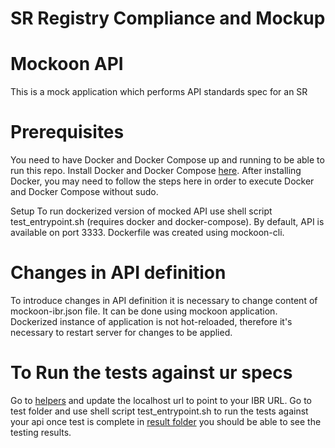 # SR Registry Compliance and Mockup

# Mockoon API
This is a mock application which performs API standards spec for an SR

# Prerequisites
You need to have Docker and Docker Compose up and running to be able to run this repo. Install Docker and Docker Compose [here](https://docs.docker.com/).
After installing Docker, you may need to follow the steps here in order to execute Docker and Docker Compose without sudo.

Setup
To run dockerized version of mocked API use shell script test_entrypoint.sh (requires docker and docker-compose). By default, API is available on port 3333.
Dockerfile was created using mockoon-cli.

# Changes in API definition
To introduce changes in API definition it is necessary to change content of mockoon-ibr.json file. It can be done using mockoon application.
Dockerized instance of application is not hot-reloaded, therefore it's necessary to restart server for changes to be applied.


# To Run the tests against ur specs 
Go to [helpers](https://github.com/spdci/IBR-Mockup-Compliance/blob/master/test/features/support/helpers/helpers.js) and update the localhost url to point to your IBR URL. 
Go to test folder and use shell script test_entrypoint.sh to run the tests against your api once test is complete in [result folder](https://github.com/spdci/IBR-Mockup-Compliance/tree/master/test/result)
you should be able to see the testing results.
